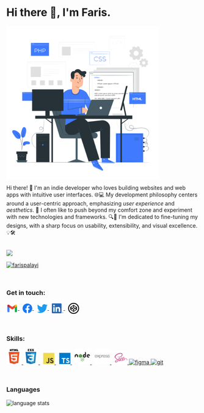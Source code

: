 <!-- Title -->

# Hi there 👋, I'm Faris.

<!-- hero image -->

<img align="center" src="logos/intro-img.svg" alt="sent me an email" height="400" width="auto" />

<br>

<p>Hi there! 👋 I'm an indie developer who loves building websites and web apps with intuitive user interfaces. 🌐💻 My development philosophy centers around a user-centric approach, emphasizing <em>user experience</em> and <em>aesthetics</em>. 🎨 I often like to push beyond my comfort zone and experiment with new technologies and frameworks. 🔍🚀 I'm dedicated to fine-tuning my designs, with a sharp focus on usability, extensibility, and visual excellence. 💡🛠️</p>

<!-- Github Stats -->

<!-- ![Github stats](https://github-readme-stats.vercel.app/api?username=farispalayi&show_icons=true&locale=en) -->

<!-- Github Languages Card -->
  <!-- ![language stats](https://github-readme-stats.vercel.app/api/top-langs?username=farispalayi&show_icons=true&locale=en&layout=compact) -->

<!-- Github Streak -->
<!--   ![github streak](https://github-readme-streak-stats.herokuapp.com/?user=farispalayi&) -->

<br />

<!-- Viewers Count -->

<img align="left" src="https://komarev.com/ghpvc/?username=farispalayi&label=Profile%20views&color=0e75b6&style=flat">

<!--  Visitors Count  -->
<!-- <img align="left" src="https://visitor-badge.glitch.me/badge?page_id=farispalayi">
<br /> -->

<br />

<!-- Twitter Followers Count -->
<p align="left"> 
  <a href="https://twitter.com/farispalayi" target="_blank"><img src="https://img.shields.io/twitter/follow/farispalayi?logo=twitter&style=for-the-badge" alt="farispalayi" /></a> 
</p>

<br />

<!-- Social Media Icons -->
<h3 align="left">Get in touch:</h3>

<p align="left">
  <!-- email -->
  <a href="mailto:farispalayi@gmail.com" target="_blank">
    <img align="center" src="logos/gmail logo.png" alt="sent me an email" height="30" width="auto" />
  </a> &nbsp;

  <!-- facebook -->
  <a href="https://fb.com/farispalayi" target="_blank">
    <img align="center" src="logos/facebook logo.png" alt="say hi to me on facebook" height="26" width="auto" />
  </a> &nbsp;

  <!-- twitter -->
  <a href="https://twitter.com/farispalayi" target="_blank">
    <img align="center" src="logos/twitter logo.png" alt="me in twitter" height="23" width="auto" />
  </a> &nbsp;

  <!-- linkedin -->
  <a href="https://linkedin.com/in/farispalayi" target="_blank">
    <img align="center" src="logos/linkedin logo.png" alt="me in linkedin" height="auto" width="30" />
  </a> &nbsp;

  <!-- codepen -->
  <a href="https://codepen.io/farispalayi" target="_blank">
    <img align="center" src="logos/codepen logo black.png" alt="see my pens on codepen.io" height="30" width="auto" />
  </a>
</p>

<br />

### Skills:
<p align="left">
  <!--  HTML  -->
  <a href="https://www.w3.org/html/" target="_blank"> 
    <img src="https://raw.githubusercontent.com/devicons/devicon/master/icons/html5/html5-original-wordmark.svg" alt="html5" width="auto" height="40"/>
  </a>

  <!--  CSS  -->
  <a href="https://www.w3schools.com/css/" target="_blank">
    <img src="https://raw.githubusercontent.com/devicons/devicon/master/icons/css3/css3-original-wordmark.svg" alt="css3" width="auto" height="40"/>
  </a> &nbsp;

  <!--  Javascript  -->
  <a href="https://developer.mozilla.org/en-US/docs/Web/JavaScript" target="_blank">
    <img src="https://raw.githubusercontent.com/devicons/devicon/master/icons/javascript/javascript-original.svg" alt="javascript" width="auto" height="30"/>
  </a> &nbsp;

  <!--  Typescript  -->
  <a href="https://www.typescriptlang.org/" target="_blank">
    <img src="https://raw.githubusercontent.com/devicons/devicon/master/icons/typescript/typescript-original.svg" alt="typescript" width="auto" height="30"/>
  </a> &nbsp;

  <!--  NodeJS  -->
  <a href="https://nodejs.org" target="_blank">
    <img src="https://raw.githubusercontent.com/devicons/devicon/master/icons/nodejs/nodejs-original-wordmark.svg" alt="nodejs" width="auto" height="40"/>
  </a> &nbsp;

  <!--  Express  -->
  <a href="https://expressjs.com" target="_blank">
    <img src="https://raw.githubusercontent.com/devicons/devicon/master/icons/express/express-original-wordmark.svg" alt="express" width="auto" height="40"/>
  </a> &nbsp;

  <!--  Sass  -->
  <a href="https://sass-lang.com" target="_blank">
    <img src="https://raw.githubusercontent.com/devicons/devicon/master/icons/sass/sass-original.svg" alt="sass" width="auto" height="34"/>
  </a>

  <!--  Figma  -->
  <a href="https://www.figma.com/" target="_blank">
    <img src="https://www.vectorlogo.zone/logos/figma/figma-icon.svg" alt="figma" width="auto" height="32"/>
  </a>
  
  <!--  Git  -->
  <a href="https://git-scm.com/" target="_blank">
    <img src="https://www.vectorlogo.zone/logos/git-scm/git-scm-icon.svg" alt="git" width="auto" height="34"/>
  </a>
</p>

<!-- Most Used Languages -->
<br />

### Languages

<!-- ![Most Used Languages](https://github-readme-stats.anuraghazra1.vercel.app/api/top-langs/?username=FarisPalayi) &layout=compact -->

![language stats](https://github-readme-stats.vercel.app/api/top-langs?username=farispalayi&show_icons=true&locale=en&layout=compact)